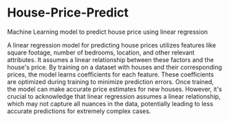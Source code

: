 # House-Price-Predict
Machine Learning model to predict house price using linear regression

A linear regression model for predicting house prices utilizes features like square footage, number of bedrooms, location, and other relevant attributes. It assumes a linear relationship between these factors and the house's price. By training on a dataset with houses and their corresponding prices, the model learns coefficients for each feature. These coefficients are optimized during training to minimize prediction errors. Once trained, the model can make accurate price estimates for new houses. However, it's crucial to acknowledge that linear regression assumes a linear relationship, which may not capture all nuances in the data, potentially leading to less accurate predictions for extremely complex cases.
